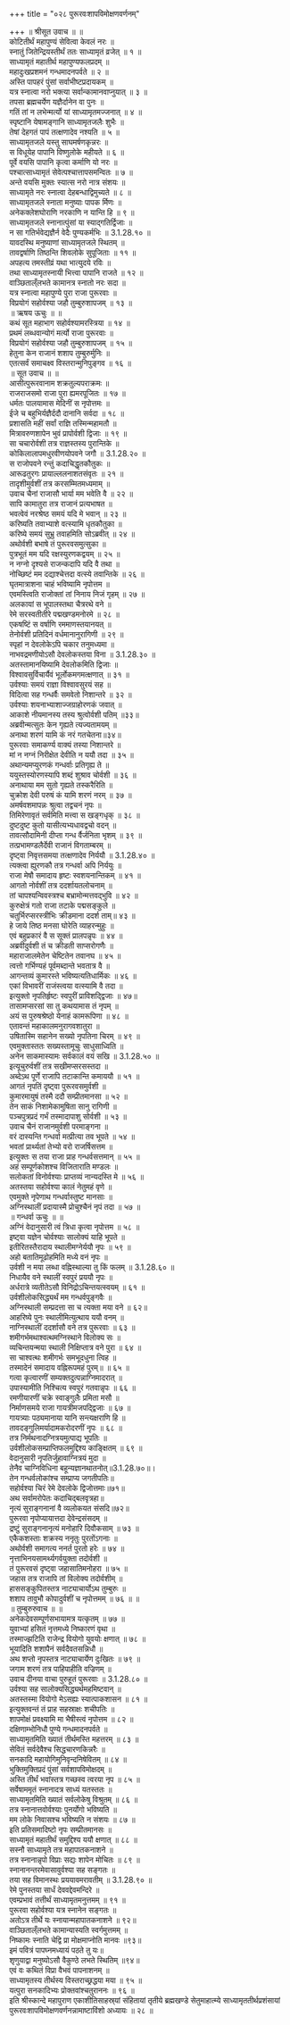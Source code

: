 +++
title = "०२८ पुरूरवःशापविमोक्षणवर्णनम्"

+++
॥ श्रीसूत उवाच ॥ ॥  
कोटितीर्थं महापुण्यं सेवित्वा केवलं नरः ॥  
स्नातुं जितेन्द्रियस्तीर्थं ततः साध्यामृतं व्रजेत् ॥ १ ॥  
साध्यामृतं महातीर्थ महापुण्यफलप्रदम् ॥  
महादुःखप्रशमनं गन्धमादनपर्वते ॥ २ ॥  
अस्ति पापहरं पुंसां सर्वाभीष्टप्रदायकम् ॥  
यत्र स्नात्वा नरो भक्त्या सर्वान्कामानवाप्नुयात् ॥ ३ ॥  
तपसा ब्रह्मचर्येण यज्ञैर्दानेन वा पुनः ॥  
गतिं तां न लभेन्मर्त्यो यां साध्यामृतमज्जनात् ॥ ४ ॥  
स्पृष्टानि येषामङ्गानि साध्यामृतजलैः शुभैः ॥  
तेषां देहगतं पापं तत्क्षणादेव नश्यति ॥ ५ ॥  
साध्यामृतजले यस्तु साघमर्षणकृन्नरः ॥  
स विधूयेह पापानि विष्णुलोके महीयते ॥ ६ ॥  
पूर्वे वयसि पापानि कृत्वा कर्माणि यो नरः ॥  
पश्चात्साध्यामृतं सेवेत्पश्चात्तापसमन्वितः ॥ ७ ॥  
अन्ते वयसि मुक्तः स्यात्स नरो नात्र संशयः ॥  
साध्यामृते नरः स्नात्वा देहबन्धाद्विमुच्यते ॥ ८ ॥  
साध्यामृतजले स्नाता मनुष्याः पापक र्मिणः ॥  
अनेकक्लेशघोराणि नरकाणि न यान्ति हि ॥ ९ ॥  
साध्यामृतजले स्नानात्पुंसां या स्याद्गतिर्द्विजाः ॥  
न सा गतिर्भवेद्यज्ञैर्न वेदैः पुण्यकर्मभिः ॥ 3.1.28.१० ॥  
यावदस्थि मनुष्याणां साध्यामृतजले स्थितम् ॥  
तावद्वर्षाणि तिष्ठन्ति शिवलोके सुपूजिताः ॥ ११ ॥  
अपहत्य तमस्तीव्रं यथा भात्युदये रविः ॥  
तथा साध्यामृतस्नायी भित्त्वा पापानि राजते ॥ १२ ॥  
वाञ्छिताल्ँलभते कामानत्र स्नातो नरः सदा ॥  
यत्र स्नात्वा महापुण्ये पुरा राजा पुरूरवाः ॥  
विप्रयोगं सहोर्वश्या जहौ तुम्बुरुशापजम् ॥ १३ ॥  
॥ ऋषय ऊचुः ॥ ॥  
कथं सूत महाभाग सहोर्वश्यामरस्त्रिया ॥ १४ ॥  
प्रथमं लब्धवान्योगं मर्त्यो राजा पुरूरवाः ॥  
विप्रयोगं सहोर्वश्या जहौ तुम्बुरुशापजम् ॥ १५ ॥  
हेतुना केन राजानं शशाप तुम्बुरुर्मुनिः ॥  
एतत्सर्वं समाचक्ष्व विस्तरान्मुनिपुङ्गव ॥ १६ ॥  
॥ सूत उवाच ॥ ॥  
आसीत्पुरूरवानाम शक्रतुल्यपराक्रमः ॥  
राजराजसमो राजा पुरा ह्यमरपूजितः ॥ १७ ॥  
धर्मतः पालयामास मेदिनीं स नृपोत्तमः ॥  
ईजे च बहुभिर्यज्ञैर्ददौ दानानि सर्वदा ॥ १८ ॥  
प्रशासति महीं सर्वां राज्ञि तस्मिन्महामतौ ॥  
मित्रावरुणशापेन भुवं प्रापोर्वशी द्विजाः ॥ १९ ॥  
सा चचारोर्वशी तत्र राज्ञस्तस्य पुरान्तिके ॥  
कोकिलालापमधुरवीणयोपवने जगौ ॥ 3.1.28.२० ॥  
स राजोपवने रन्तुं कदाचिद्धृतकौतुकः ॥  
आरूढतुरगः प्रायाल्ललनाशतसंवृतः ॥ २१ ॥  
तादृशीमुर्वशीं तत्र करसम्मितमध्यमाम् ॥  
उवाच चैनां राजासौ भार्या मम भवेति वै ॥ २२ ॥  
सापि कामातुरा तत्र राजानं प्रत्यभाषत ॥  
भवत्वेवं नरश्रेष्ठ समयं यदि मे भवान् ॥ २३ ॥  
करिष्यति तवाभ्याशे वत्स्यामि धृतकौतुका ॥  
करिष्ये समयं सुभ्रु तवाहमिति सोऽब्रवीत् ॥ २४ ॥  
अथोर्वशी बभाषे तं पुरूरवसमुत्सुका ॥  
पुत्रभूतं मम यदि रक्षस्युरणकद्वयम् ॥ २५ ॥  
न नग्नो दृश्यसे राजन्कदापि यदि वै तथा ॥  
नोच्छिष्टं मम दद्याश्चेत्तदा वत्स्ये तवान्तिके ॥ २६ ॥  
घृतमात्राशना चाहं भविष्यामि नृपोत्तम ॥  
एवमस्त्विति राजोक्तां तां निनाय निजं गृहम् ॥ २७ ॥  
अलकायां स भूपालस्तथा चैत्ररथे वने ॥  
रेमे सरस्वतीतीरे पद्मखण्डमनोरमे ॥ २८ ॥  
एकषष्टिं स वर्षाणि रममाणस्तयानयत् ॥  
तेनोर्वशी प्रतिदिनं वर्धमानानुरागिणी ॥ २९ ॥  
स्पृहां न देवलोकेऽपि चकार तनुमध्यमा ॥  
नाभवद्रमणीयोऽसौ देवलोकस्तया विना ॥ 3.1.28.३० ॥  
अतस्तामानयिष्यामि देवलोकमिति द्विजाः ॥  
विश्वावसुर्विचार्यैवं भूर्लोकमगमत्क्षणात् ॥ ३१ ॥  
उर्वश्याः समयं राज्ञा विश्वावसुरयं सह ॥  
विदित्वा सह गन्धर्वैः समवेतो निशान्तरे ॥ ३२ ॥  
उर्वश्याः शयनाभ्याशाज्जग्राहोरणकं जवात् ॥  
आकाशे नीयमानस्य तस्य श्रुत्वोर्वशी पतिम् ॥३३॥  
अब्रवीन्मत्सुतः केन गृह्यते त्यज्यतामयम् ॥  
अनाथा शरणं यामि कं नरं गतचेतना॥३४॥  
पुरूरवाः समाकर्ण्य वाक्यं तस्या निशान्तरे ॥  
मां न नग्नं निरीक्षेत देवीति न ययौ तदा ॥ ३५ ॥  
अथान्यमप्युरणकं गन्धर्वाः प्रतिगृह्य ते ॥  
ययुस्तस्योरणस्यापि शब्दं शुश्राव चोर्वशी ॥ ३६ ॥  
अनाथाया मम सुतो गृह्यते तस्करैरिति ॥  
चुक्रोश देवी परुषं कं यामि शरणं नरम् ॥ ३७ ॥  
अमर्षवशमापन्नः श्रुत्वा तद्वचनं नृपः ॥  
तिमिरेणावृतं सर्वमिति मत्त्वा स खङ्गधृक् ॥ ३८ ॥  
दुष्टदुष्ट कुतो यासीत्यभ्यधावद्वचो वदन् ॥  
तावत्सौदामिनी दीप्ता गन्ध र्वैर्जनिता भृशम् ॥ ३९ ॥  
तत्प्रभामण्डलैर्देवी राजानं विगताम्बरम् ॥  
दृष्ट्वा निवृत्तसमया तत्क्षणादेव निर्ययौ ॥ 3.1.28.४० ॥  
त्यक्त्वा ह्युरणकौ तत्र गन्धर्वा अपि निर्ययुः ॥  
राजा मेषौ समादाय हृष्टः स्वशयनान्तिकम् ॥ ४१ ॥  
आगतो नोर्वशीं तत्र ददर्शायतलोचनाम् ॥  
तां चापश्यन्विवस्त्रश्च बभ्रामोन्मत्तवद्भुवि ॥ ४२ ॥  
कुरुक्षेत्रं गतो राजा तटाके पद्मसङ्कुले ॥  
चतुर्भिरप्सरस्त्रीभिः क्रीडमाना ददर्श ताम्॥ ४३ ॥  
हे जाये तिष्ठ मनसा घोरेति व्याहरन्मुहुः ॥  
एवं बहुप्रकारं वै स सूक्तं प्रालपन्नृपः ॥ ४४ ॥  
अब्रवीदुर्वशी तं च क्रीडती साप्सरोगणैः ॥  
महाराजालमेतेन चेष्टितेन तवानघ ॥ ४५ ॥  
त्वत्तो गर्भिण्यहं पूर्वमब्दान्ते भवतात्र वै ॥  
आगन्तव्यं कुमारस्ते भविष्यत्यतिधार्मिकः ॥ ४६ ॥  
एकां विभावरीं राजंस्त्वया वत्स्यामि वै तदा ॥  
इत्युक्तो नृपतिर्हृष्टः स्वपुरीं प्राविशद्द्विजाः ॥ ४७॥  
तासामप्सरसां सा तु कथयामास तं नृपम् ॥  
अयं स पुरुषश्रेष्ठो येनाहं कामरूपिणा ॥ ४८ ॥  
एतावन्तं महाकालमनुरागवशातुरा ॥  
उषितास्मि सहानेन सख्यो नृपतिना चिरम् ॥ ४९ ॥  
एवमुक्तास्ततः सख्यस्तामूचुः साधुसाध्विति ॥  
अनेन साकमास्यामः सर्वकालं वयं सखि ॥ 3.1.28.५० ॥  
इत्यूचुरुर्वशीं तत्र सखीमप्सरसस्तदा ॥  
अब्देऽथ पूर्णे राजापि तटाकान्ति कमाययौ ॥ ५१ ॥  
आगतं नृपतिं दृष्ट्वा पुरूरवसमुर्वशी ॥  
कुमारमायुषं तस्मै ददौ सम्प्रीतमानसा ॥ ५२ ॥  
तेन साकं निशामेकामुषिता सानु रागिणी ॥  
पञ्चपुत्रप्रदं गर्भं तस्मादापाशु सोर्वशी ॥ ५३ ॥  
उवाच चैनं राजानमुर्वशी परमाङ्गना ॥  
वरं दास्यन्ति गन्धर्वा मत्प्रीत्या तव भूपते ॥ ५४ ॥  
भवतां प्रार्थ्यतां तेभ्यो वरो राजर्षिसत्तम ॥  
इत्युक्तः स तया राजा प्राह गन्धर्वसत्तमान् ॥ ५५ ॥  
अहं सम्पूर्णकोशश्च विजिताराति मण्डलः ॥  
सलोकतां विनोर्वश्याः प्राप्तव्यं नान्यदस्ति मे ॥ ५६ ॥  
अतस्तया सहोर्वश्या कालं नेतुमहं वृणे ॥  
एवमुक्ते नृपेणाथ गन्धर्वास्तुष्ट मानसाः ॥  
अग्निस्थालीं प्रदायास्मै प्रोचुश्चैनं नृपं तदा ॥ ५७ ॥  
॥ गन्धर्वा ऊचुः ॥ ॥  
अग्निं वेदानुसारी त्वं त्रिधा कृत्वा नृपोत्तम ॥ ५८ ॥  
इष्ट्वा यज्ञेन चोर्वश्याः सालोक्यं याहि भूपते ॥  
इतीरितस्तैरादाय स्थालीमग्नेर्ययौ नृपः ॥ ५९ ॥  
अहो बतातिमूढोहमिति मध्ये वनं नृपः ॥  
उर्वशी न मया लब्धा वह्निस्थाल्या तु किं फलम् ॥ 3.1.28.६० ॥  
निधायैव वने स्थालीं स्वपुरं प्रययौ नृपः ॥  
अर्धरात्रे व्यतीतेऽसौ विनिद्रोऽचिन्तयत्स्वयम् ॥ ६१ ॥  
उर्वशीलोकसिद्ध्यर्थं मम गन्धर्वपुङ्गवैः ॥  
अग्निस्थाली सम्प्रदत्ता सा च त्यक्ता मया वने ॥ ६२॥  
आहरिष्ये पुनः स्थालीमित्युत्थाय ययौ वनम् ॥  
नाग्निस्थालीं ददर्शासौ वने तत्र पुरूरवाः ॥ ६३ ॥  
शमीगर्भमथाश्वत्थमग्निस्थाने विलोक्य सः ॥  
व्यचिन्तयन्मया स्थाली निक्षिप्तात्र वने पुरा ॥ ६४ ॥  
सा चाश्वत्थः शमीगर्भः समभूदधुना त्विह ॥  
तस्मादेनं समादाय वह्निरूपमहं पुरम्॥ ॥ ६५ ॥  
गत्वा कृत्वारणीं सम्यक्तदुत्पन्नाग्निमादरात् ॥  
उपास्यामीति निश्चित्य स्वपुरं गतवान्नृपः ॥ ६६ ॥  
रमणीयारणीं चक्रे स्वाङ्गुलैः प्रमिता मसौ ॥  
निर्माणसमये राजा गायत्रीमजपद्द्विजाः ॥ ६७ ॥  
गायत्र्याः पठ्यमानाया यानि सन्त्यक्षराणि हि ॥  
तावदङ्गुलिमर्यादामकरोदरणीं नृपः ॥ ६८ ॥  
तत्र निर्मथनादग्नित्रयमुत्पाद्य भूपतिः ॥  
उर्वशीलोकसम्प्राप्तिफलमुद्दिश्य काङ्क्षितम् ॥ ६९ ॥  
वेदानुसारी नृपतिर्जुहावाग्नित्रयं मुदा ॥  
तेनैव चाग्निविधिना बहून्यज्ञानथातनोत्॥3.1.28.७०॥।  
तेन गन्धर्वलोकांश्च सम्प्राप्य जगतीपतिः॥  
सहोर्वश्या चिरं रेमे देवलोके द्विजोत्तमाः॥७१॥  
अथ सर्वामरोपेतः कदाचिद्बलवृत्रहा॥  
नृत्यं सुराङ्गनानां वै व्यलोकयत संसदि॥७२॥  
पुरूरवा नृपोप्यायात्तदा देवेन्द्रसंसदम् ॥  
द्रष्टुं सुराङ्गनानृत्यं मनोहारि दिवौकसाम् ॥ ७३ ॥  
एकैकशस्ताः शक्रस्य ननृतुः पुरतोंऽगनाः ॥  
अथोर्वशी समागत्य ननर्त पुरतो हरेः ॥ ७४ ॥  
नृत्ताभिनयसामर्थ्यगर्वयुक्ता तदोर्वशी ॥  
तं पुरूरवसं दृष्ट्वा जहासातिमनोहरा ॥ ७५ ॥  
जहास तत्र राजापि तां विलोक्य तदोर्वशीम् ॥  
हाससङ्कुपितस्तत्र नाट्याचार्योऽथ तुम्बुरुः ॥  
शशाप तावुभौ कोपादुर्वशीं च नृपोत्तमम् ॥ ७६ ॥ ॥  
॥ तुम्बुरुरुवाच ॥ ॥  
अनेकदेवसम्पूर्णसभायामत्र यत्कृतम् ॥ ७७ ॥  
युवाभ्यां हसितं नृत्तमध्ये निष्कारणं वृथा ॥  
तस्माज्झटिति राजेन्द्र वियोगो युवयोः क्षणात् ॥ ७८ ॥  
भूयादिति शशापैनं सर्वदैवतसन्निधौ ॥  
अथ शप्तो नृपस्तत्र नाट्याचार्येण दुःखितः ॥ ७९ ॥  
जगाम शरणं तत्र पाहिपाहीति वज्रिणम् ॥  
उवाच दीनया वाचा पुरुहूतं पुरूरवाः ॥ 3.1.28.८० ॥  
उर्वश्या सह सालोक्यसिद्ध्यर्थमहमिष्टवान् ॥  
अतस्तस्मा वियोगो मेऽसह्यः स्यात्पाकशासन ॥ ८१ ॥  
इत्युक्तवन्तं तं प्राह सहस्राक्षः शचीपतिः ॥  
शापमोक्षं प्रवक्ष्यामि मा भैषीस्त्वं नृपोत्तम ॥ ८२ ॥  
दक्षिणाम्भोनिधौ पुण्ये गन्धमादनपर्वते ॥  
साध्यामृतमिति ख्यातं तीर्थमस्ति महत्तरम् ॥ ८३ ॥  
सेवितं सर्वदेवैश्च सिद्धचारणकिन्नरैः ॥  
सनकादि महायोगिमुनिवृन्दनिषेवितम् ॥ ८४ ॥  
भुक्तिमुक्तिप्रदं पुंसां सर्वशापविमोक्षदम् ॥  
अस्ति तीर्थं भवांस्तत्र गच्छस्व त्वरया नृप ॥ ८५ ॥  
सर्वेषाममृतं स्नानादत्र साध्यं यतस्ततः ॥  
साध्यामृतमिति ख्यातं सर्वलोकेषु विश्रुतम् ॥ ८६ ॥  
तत्र स्नानात्तवोर्वश्याः पुनर्योगो भविष्यति ॥  
मम लोके निवासश्च भविष्यति न संशयः ॥ ८७ ॥  
इति प्रतिसमादिष्टो नृपः सम्प्रीतमानसः ॥  
साध्यामृतं महातीर्थं समुद्दिश्य ययौ क्षणात् ॥ ८८ ॥  
सस्नौ साध्यामृते तत्र महापातकनाशने ॥  
तत्र स्नानान्नृपो विप्राः सद्यः शापेन मोचितः ॥ ८९ ॥  
स्नानानन्तरमेवासावुर्वश्या सह सङ्गतः ॥  
तया सह विमानस्थः प्रययावमरावतीम् ॥ 3.1.28.९० ॥  
रेमे पुनस्तया सार्धं देववद्देवमन्दिरे ॥  
एवम्प्रभावं तत्तीर्थं साध्यामृतमनुत्तमम् ॥ ९१ ॥  
पुरूरवा सहोर्वश्या यत्र स्नानेन सङ्गतः ॥  
अतोऽत्र तीर्थे यः स्नायान्महापातकनाशने ॥ ९२॥  
वाञ्छिताल्ँलभते कामान्यास्यति स्वर्गमुत्तमम् ॥  
निष्कामः स्नाति चेद्वि प्रा मोक्षमाप्नोति मानवः ॥९३॥  
इमं पवित्रं पापघ्नमध्यायं पठते तु यः॥  
शृणुयाद्वा मनुष्योऽसौ वैकुण्ठे लभते स्थितिम् ॥९४॥  
एवं वः कथितं विप्रा वैभवं पापनाशनम् ॥  
साध्यामृतस्य तीर्थस्य विस्तराच्छ्रद्धया मया ॥ ९५ ॥  
यत्पुरा सनकादिभ्यः प्रोक्तवांश्चतुराननः ॥ ९६ ॥  
इति श्रीस्कान्दे महापुराण एकाशीतिसाहस्र्यां संहितायां तृतीये ब्रह्मखण्डे सेतुमाहात्म्ये साध्यामृततीर्थप्रशंसायां पुरूरवःशापविमोक्षणवर्णनन्नामाष्टाविंशो अध्यायः ॥ २८ ॥